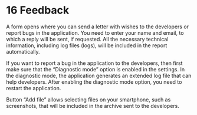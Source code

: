 # 16 Feedback

A form opens where you can send a letter with wishes to the developers or report bugs in the application. You need to enter your name and email, to which a reply will be sent, if requested. All the necessary technical information, including log files (logs), will be included in the report automatically.

If you want to report a bug in the application to the developers, then first make sure that the “Diagnostic mode” option is enabled in the settings. In the diagnostic mode, the application generates an extended log file that can help developers. After enabling the diagnostic mode option, you need to restart the application.

Button “Add file” allows selecting files on your smartphone, such as screenshots, that will be included in the archive sent to the developers.
